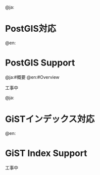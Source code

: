 @ja:<h1>PostGIS対応</h1>
@en:<h1>PostGIS Support</h1>

@ja:#概要
@en:#Overview



工事中



@ja:<h1>GiSTインデックス対応</h1>
@en:<h1>GiST Index Support</h1>


工事中



